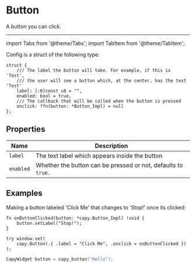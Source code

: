 # Button

A button you can click.

---

import Tabs from '@theme/Tabs';
import TabItem from '@theme/TabItem';

Config is a struct of the following type:
```zig
struct {
    /// The label the button will take. For example, if this is 'Test',
    /// the user will see a button which, at the center, has the text 'Test'
    label: [:0]const u8 = "",
    enabled: bool = true,
    /// The callback that will be called when the button is pressed
    onclick: ?fn(button: *Button_Impl) = null
};
```

## Properties
Name | Description
---- | -----------
`label` | The text label which appears inside the button
`enabled` | Whether the button can be pressed or not, defaults to `true`.

## Examples

Making a button labeled 'Click Me' that changes to 'Stop!' once its clicked:

<Tabs>
<TabItem value="zig" label="Zig">

```zig
fn onButtonClicked(button: *capy.Button_Impl) !void {
	button.setLabel("Stop!");
}

try window.set(
	capy.Button(.{ .label = "Click Me", .onclick = onButtonClicked })
);
```

</TabItem>
<TabItem value="c" label="C">

```c
CapyWidget button = capy_button("Hello");
```

</TabItem>
</Tabs>
